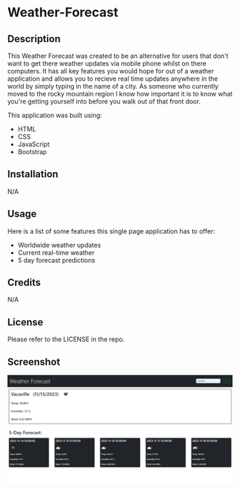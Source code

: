 # Weather-Forecast

## Description

This Weather Forecast was created to be an alternative for users that don't want to get there weather updates via mobile phone whilst on there computers. It has all key features you would hope for out of a weather application and allows you to recieve real time updates anywhere in the world by simply typing in the name of a city. As someone who currently moved to the rocky mountain region I know how important it is to know what you're getting yourself into before you walk out of that front door.

This application was built using:

- HTML
- CSS
- JavaScript
- Bootstrap

## Installation

N/A

## Usage

Here is a list of some features this single page application has to offer:

- Worldwide weather updates
- Current real-time weather
- 5 day forecast predictions

## Credits

N/A

## License

Please refer to the LICENSE in the repo.

## Screenshot

![webpage screenshot](Weather.png)
